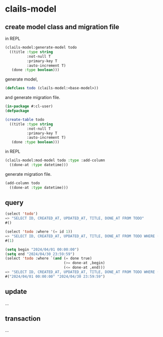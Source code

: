 # clails-model


## create model class and migration file

in REPL

```lisp
(clails-model:generate-model todo
  ((title :type string
          :not-null T
          :primary-key T
          :auto-increment T)
   (done :type boolean)))
```

generate model,

```lisp
(defclass todo (clails-model:<base-model>))
```


and generate migration file.

```lisp
(in-package #:cl-user)
(defpackage

(create-table todo
  ((title :type string
          :not-null T
          :primary-key T
          :auto-increment T)
   (done :type boolean)))
```



in REPL

```lisp
(clails-model:mod-model todo :type :add-column
  ((done-at :type datetime)))
```

generate migration file.

```lisp
(add-column todo
  ((done-at :type datetime)))
```


## query

```lisp
(select 'todo')
=> "SELECT ID, CREATED_AT, UPDATED_AT, TITLE, DONE_AT FROM TODO"
#()

(select 'todo :where '(= id 1))
=> "SELECT ID, CREATED_AT, UPDATED_AT, TITLE, DONE_AT FROM TODO WHERE (ID = ?)"
#(1)

(setq begin "2024/04/01 00:00:00")
(setq end "2024/04/30 23:59:59")
(select 'todo :where `(and (= done true)
                           (>= done-at ,begin)
                           (<= done-at ,end)))
=> "SELECT ID, CREATED_AT, UPDATED_AT, TITLE, DONE_AT FROM TODO WHERE (DONE = TRUE AND DONE_AT >= ? AND DONE_AT <= ?)"
#("2024/04/01 00:00:00" "2024/04/30 23:59:59")
```

## update

...

## transaction

...

